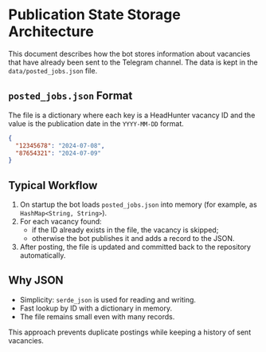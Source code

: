 # Publication State Storage Architecture

This document describes how the bot stores information about vacancies that have already been sent to the Telegram channel. The data is kept in the `data/posted_jobs.json` file.

## `posted_jobs.json` Format

The file is a dictionary where each key is a HeadHunter vacancy ID and the value is the publication date in the `YYYY-MM-DD` format.

```json
{
  "12345678": "2024-07-08",
  "87654321": "2024-07-09"
}
```

## Typical Workflow

1. On startup the bot loads `posted_jobs.json` into memory (for example, as `HashMap<String, String>`).
2. For each vacancy found:
   - if the ID already exists in the file, the vacancy is skipped;
   - otherwise the bot publishes it and adds a record to the JSON.
3. After posting, the file is updated and committed back to the repository automatically.

## Why JSON

- Simplicity: `serde_json` is used for reading and writing.
- Fast lookup by ID with a dictionary in memory.
- The file remains small even with many records.

This approach prevents duplicate postings while keeping a history of sent vacancies.
